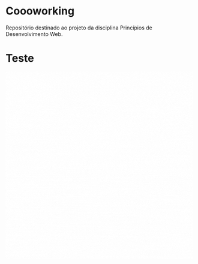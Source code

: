 # Coooworking

Repositório destinado ao projeto da disciplina Princípios de Desenvolvimento Web.


<h1>Teste</h1>

<img src="./Coooworking.gif" />